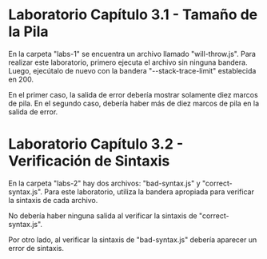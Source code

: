 # Laboratorio Capítulo 3.1 - Tamaño de la Pila

En la carpeta "labs-1" se encuentra un archivo llamado "will-throw.js". Para realizar este laboratorio, primero ejecuta el archivo sin ninguna bandera. Luego, ejecútalo de nuevo con la bandera "--stack-trace-limit" establecida en 200.

En el primer caso, la salida de error debería mostrar solamente diez marcos de pila. En el segundo caso, debería haber más de diez marcos de pila en la salida de error.

# Laboratorio Capítulo 3.2 - Verificación de Sintaxis

En la carpeta "labs-2" hay dos archivos: "bad-syntax.js" y "correct-syntax.js". Para este laboratorio, utiliza la bandera apropiada para verificar la sintaxis de cada archivo.

No debería haber ninguna salida al verificar la sintaxis de "correct-syntax.js".

Por otro lado, al verificar la sintaxis de "bad-syntax.js" debería aparecer un error de sintaxis.
